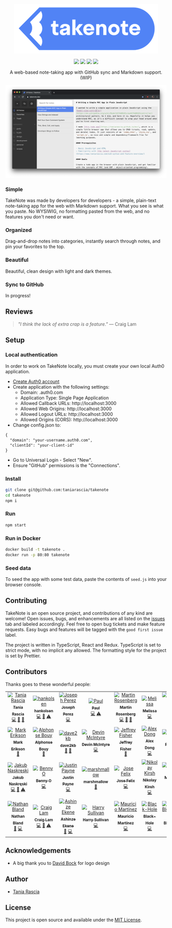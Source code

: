 <p align="center">
  <img src="./logo/logo-color-sm.png">
</p>

<p align="center">
 <img src="https://img.shields.io/badge/License-MIT-blue.svg">
  <a href="#contributors"><img src="https://img.shields.io/badge/all_contributors-25-orange.svg?style=flat-square)"></a>
   <a href="https://travis-ci.org/taniarascia/takenote"><img src="https://travis-ci.org/taniarascia/takenote.svg?branch=master"></a>
  <a href="https://app.netlify.com/sites/tnote/deploys"><img src="https://api.netlify.com/api/v1/badges/a0e055de-cab8-4217-80dd-5bd769b7d478/deploy-status"></a>
</p>

<p align="center">A web-based note-taking app with GitHub sync and Markdown support. (WIP)</p>

![Screenshot](./screenshot.png)

### Simple

TakeNote was made by developers for developers - a simple, plain-text note-taking app for the web with Markdown support. What you see is what you paste. No WYSIWIG, no formatting pasted from the web, and no features you don't need or want.

### Organized

Drag-and-drop notes into categories, instantly search through notes, and pin your favorites to the top.

### Beautiful

Beautiful, clean design with light and dark themes.

### Sync to GitHub

In progress!

## Reviews

> _"I think the lack of extra crap is a feature."_ — Craig Lam

## Setup

### Local authentication

In order to work on TakeNote locally, you must create your own local Auth0 application.

- [Create Auth0 account](https://auth0.com/)
- Create application with the following settings:
    - Domain: .auth0.com
    - Application Type: Single Page Application
    - Allowed Callback URLs: http://localhost:3000
    - Allowed Web Origins: http://localhost:3000
    - Allowed Logout URLs: http://localhost:3000
    - Allowed Origins (CORS): http://localhost:3000
- Change config.json to:

```
{
  "domain": "your-username.auth0.com",
  "clientId": "your-client-id"
}
```

- Go to Universal Login - Select "New".
- Ensure "GitHub" permissions is the "Connections".


### Install

```bash
git clone git@github.com:taniarascia/takenote
cd takenote
npm i
```

### Run

```bash
npm start
```

### Run in Docker

```bash
docker build -t takenote .
docker run -p 80:80 takenote
```

### Seed data

To seed the app with some test data, paste the contents of `seed.js` into your browser console.

## Contributing

TakeNote is an open source project, and contributions of any kind are welcome! Open issues, bugs, and enhancements are all listed on the [issues](https://github.com/taniarascia/takenote/issues) tab and labeled accordingly. Feel free to open bug tickets and make feature requests. Easy bugs and features will be tagged with the `good first issue` label.

The project is written in TypeScript, React and Redux. TypeScript is set to strict mode, with no implicit any allowed. The formatting style for the project is set by Prettier.

## Contributors

Thanks goes to these wonderful people:

<!-- ALL-CONTRIBUTORS-LIST:START - Do not remove or modify this section -->
<!-- prettier-ignore -->
<table>
  <tr>
    <td align="center"><a href="https://www.taniarascia.com"><img src="https://avatars3.githubusercontent.com/u/11951801?v=4" width="50px;" alt="Tania Rascia"/><br /><sub><b>Tania Rascia</b></sub></a><br /><a href="https://github.com/taniarascia/takenote/commits?author=taniarascia" title="Code">💻</a> <a href="#ideas-taniarascia" title="Ideas, Planning, & Feedback">🤔</a> <a href="https://github.com/taniarascia/takenote/issues?q=author%3Ataniarascia" title="Bug reports">🐛</a></td>
    <td align="center"><a href="https://github.com/hankolsen"><img src="https://avatars3.githubusercontent.com/u/1008390?v=4" width="50px;" alt="hankolsen"/><br /><sub><b>hankolsen</b></sub></a><br /><a href="https://github.com/taniarascia/takenote/commits?author=hankolsen" title="Code">💻</a> <a href="https://github.com/taniarascia/takenote/issues?q=author%3Ahankolsen" title="Bug reports">🐛</a> <a href="https://github.com/taniarascia/takenote/commits?author=hankolsen" title="Tests">⚠️</a></td>
    <td align="center"><a href="https://github.com/joseph-perez"><img src="https://avatars0.githubusercontent.com/u/7772649?v=4" width="50px;" alt="Joseph Perez"/><br /><sub><b>Joseph Perez</b></sub></a><br /><a href="https://github.com/taniarascia/takenote/commits?author=joseph-perez" title="Code">💻</a></td>
    <td align="center"><a href="https://cutting.scot"><img src="https://avatars0.githubusercontent.com/u/118328?v=4" width="50px;" alt="Paul"/><br /><sub><b>Paul</b></sub></a><br /><a href="https://github.com/taniarascia/takenote/commits?author=dagda1" title="Code">💻</a> <a href="https://github.com/taniarascia/takenote/commits?author=dagda1" title="Tests">⚠️</a></td>
    <td align="center"><a href="https://martinbrosenberg.com/"><img src="https://avatars2.githubusercontent.com/u/2382147?v=4" width="50px;" alt="Martin Rosenberg"/><br /><sub><b>Martin Rosenberg</b></sub></a><br /><a href="https://github.com/taniarascia/takenote/commits?author=MartinRosenberg" title="Code">💻</a> <a href="https://github.com/taniarascia/takenote/issues?q=author%3AMartinRosenberg" title="Bug reports">🐛</a> <a href="#maintenance-MartinRosenberg" title="Maintenance">🚧</a></td>
    <td align="center"><a href="http://codepen.io/meowwwls"><img src="https://avatars3.githubusercontent.com/u/16426195?v=4" width="50px;" alt="Melissa"/><br /><sub><b>Melissa</b></sub></a><br /><a href="https://github.com/taniarascia/takenote/commits?author=meowwwls" title="Code">💻</a></td>
    <td align="center"><a href="https://github.com/jjtowle"><img src="https://avatars0.githubusercontent.com/u/41359068?v=4" width="50px;" alt="Jason Towle"/><br /><sub><b>Jason Towle</b></sub></a><br /><a href="https://github.com/taniarascia/takenote/commits?author=jjtowle" title="Code">💻</a></td>
  </tr>
  <tr>
    <td align="center"><a href="http://blog.isquaredsoftware.com"><img src="https://avatars1.githubusercontent.com/u/1128784?v=4" width="50px;" alt="Mark Erikson"/><br /><sub><b>Mark Erikson</b></sub></a><br /><a href="#ideas-markerikson" title="Ideas, Planning, & Feedback">🤔</a></td>
    <td align="center"><a href="http://www.alphonsebouy.fr"><img src="https://avatars2.githubusercontent.com/u/32797759?v=4" width="50px;" alt="Alphonse Bouy"/><br /><sub><b>Alphonse Bouy</b></sub></a><br /><a href="https://github.com/taniarascia/takenote/issues?q=author%3Aalphonseb" title="Bug reports">🐛</a></td>
    <td align="center"><a href="https://github.com/dave2kb"><img src="https://avatars1.githubusercontent.com/u/30696030?v=4" width="50px;" alt="dave2kb"/><br /><sub><b>dave2kb</b></sub></a><br /><a href="#design-dave2kb" title="Design">🎨</a> <a href="#ideas-dave2kb" title="Ideas, Planning, & Feedback">🤔</a></td>
    <td align="center"><a href="https://github.com/Dantaro"><img src="https://avatars3.githubusercontent.com/u/2750903?v=4" width="50px;" alt="Devin McIntyre"/><br /><sub><b>Devin McIntyre</b></sub></a><br /><a href="https://github.com/taniarascia/takenote/commits?author=Dantaro" title="Code">💻</a></td>
    <td align="center"><a href="http://slofish.io"><img src="https://avatars0.githubusercontent.com/u/1240484?v=4" width="50px;" alt="Jeffrey Fisher"/><br /><sub><b>Jeffrey Fisher</b></sub></a><br /><a href="https://github.com/taniarascia/takenote/issues?q=author%3Ajeffslofish" title="Bug reports">🐛</a></td>
    <td align="center"><a href="https://github.com/dong-alex"><img src="https://avatars2.githubusercontent.com/u/23242741?v=4" width="50px;" alt="Alex Dong"/><br /><sub><b>Alex Dong</b></sub></a><br /><a href="https://github.com/taniarascia/takenote/commits?author=dong-alex" title="Code">💻</a></td>
    <td align="center"><a href="https://github.com/Publicker"><img src="https://avatars2.githubusercontent.com/u/52673485?v=4" width="50px;" alt="Publicker"/><br /><sub><b>Publicker</b></sub></a><br /><a href="https://github.com/taniarascia/takenote/commits?author=Publicker" title="Code">💻</a></td>
  </tr>
  <tr>
    <td align="center"><a href="https://github.com/kleyu"><img src="https://avatars2.githubusercontent.com/u/36169811?v=4" width="50px;" alt="Jakub Naskręski"/><br /><sub><b>Jakub Naskręski</b></sub></a><br /><a href="https://github.com/taniarascia/takenote/commits?author=kleyu" title="Code">💻</a> <a href="https://github.com/taniarascia/takenote/issues?q=author%3Akleyu" title="Bug reports">🐛</a> <a href="https://github.com/taniarascia/takenote/commits?author=kleyu" title="Tests">⚠️</a></td>
    <td align="center"><a href="https://opw0011.github.io/"><img src="https://avatars2.githubusercontent.com/u/10897048?v=4" width="50px;" alt="Benny O"/><br /><sub><b>Benny O</b></sub></a><br /><a href="https://github.com/taniarascia/takenote/commits?author=opw0011" title="Code">💻</a></td>
    <td align="center"><a href="https://github.com/justDOindev"><img src="https://avatars3.githubusercontent.com/u/44042682?v=4" width="50px;" alt="Justin Payne"/><br /><sub><b>Justin Payne</b></sub></a><br /><a href="https://github.com/taniarascia/takenote/commits?author=justDOindev" title="Code">💻</a></td>
    <td align="center"><a href="https://yikjin.github.io"><img src="https://avatars2.githubusercontent.com/u/34995304?v=4" width="50px;" alt="marshmallow"/><br /><sub><b>marshmallow</b></sub></a><br /><a href="#maintenance-yikjin" title="Maintenance">🚧</a></td>
    <td align="center"><a href="http://jfelix.info"><img src="https://avatars2.githubusercontent.com/u/21092519?v=4" width="50px;" alt="Jose Felix "/><br /><sub><b>Jose Felix </b></sub></a><br /><a href="https://github.com/taniarascia/takenote/commits?author=Jfelix61" title="Code">💻</a></td>
    <td align="center"><a href="https://xboston.dev"><img src="https://avatars1.githubusercontent.com/u/201306?v=4" width="50px;" alt="Nikolay Kirsh"/><br /><sub><b>Nikolay Kirsh</b></sub></a><br /><a href="https://github.com/taniarascia/takenote/commits?author=xboston" title="Code">💻</a></td>
    <td align="center"><a href="https://github.com/Mudassar045"><img src="https://avatars0.githubusercontent.com/u/24487349?v=4" width="50px;" alt="Mudassar Ali"/><br /><sub><b>Mudassar Ali</b></sub></a><br /><a href="https://github.com/taniarascia/takenote/commits?author=Mudassar045" title="Code">💻</a></td>
  </tr>
  <tr>
    <td align="center"><a href="https://nathanbland.github.io/"><img src="https://avatars1.githubusercontent.com/u/926111?v=4" width="50px;" alt="Nathan Bland"/><br /><sub><b>Nathan Bland</b></sub></a><br /><a href="https://github.com/taniarascia/takenote/issues?q=author%3ANathanBland" title="Bug reports">🐛</a> <a href="https://github.com/taniarascia/takenote/commits?author=NathanBland" title="Code">💻</a></td>
    <td align="center"><a href="http://craiglam.com"><img src="https://avatars1.githubusercontent.com/u/8170456?v=4" width="50px;" alt="Craig Lam"/><br /><sub><b>Craig Lam</b></sub></a><br /><a href="https://github.com/taniarascia/takenote/commits?author=siliconeidolon" title="Code">💻</a> <a href="https://github.com/taniarascia/takenote/issues?q=author%3Asiliconeidolon" title="Bug reports">🐛</a> <a href="https://github.com/taniarascia/takenote/commits?author=siliconeidolon" title="Tests">⚠️</a></td>
    <td align="center"><a href="https://twitter.com/ashinzekene"><img src="https://avatars2.githubusercontent.com/u/20991583?v=4" width="50px;" alt="Ashinze Ekene"/><br /><sub><b>Ashinze Ekene</b></sub></a><br /><a href="https://github.com/taniarascia/takenote/issues?q=author%3Aashinzekene" title="Bug reports">🐛</a> <a href="https://github.com/taniarascia/takenote/commits?author=ashinzekene" title="Code">💻</a></td>
    <td align="center"><a href="https://adityasriram.ga"><img src="https://avatars0.githubusercontent.com/u/38230536?v=4" width="50px;" alt="Harry Sullivan"/><br /><sub><b>Harry Sullivan</b></sub></a><br /><a href="https://github.com/taniarascia/takenote/commits?author=harrySullivan" title="Code">💻</a></td>
    <td align="center"><a href="https://github.com/moudev"><img src="https://avatars2.githubusercontent.com/u/13499566?v=4" width="50px;" alt="Mauricio Martínez"/><br /><sub><b>Mauricio Martínez</b></sub></a><br /><a href="https://github.com/taniarascia/takenote/commits?author=moudev" title="Code">💻</a></td>
    <td align="center"><a href="http://www.bugs.cc/"><img src="https://avatars0.githubusercontent.com/u/8198408?v=4" width="50px;" alt="Black-Hole"/><br /><sub><b>Black-Hole</b></sub></a><br /><a href="https://github.com/taniarascia/takenote/commits?author=BlackHole1" title="Code">💻</a></td>
    <td align="center"><a href="https://zogan.de/"><img src="https://avatars0.githubusercontent.com/u/122564?v=4" width="50px;" alt="Frank Blendinger"/><br /><sub><b>Frank Blendinger</b></sub></a><br /><a href="https://github.com/taniarascia/takenote/commits?author=yogan" title="Code">💻</a></td>
  </tr>
</table>

<!-- ALL-CONTRIBUTORS-LIST:END -->

## Acknowledgements

- A big thank you to [David Bock](https://dkbock.com/) for logo design

## Author

- [Tania Rascia](https://www.taniarascia.com)

## License

This project is open source and available under the [MIT License](LICENSE).
